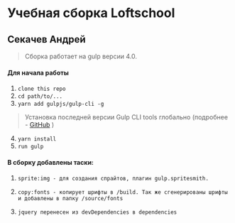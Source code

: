 # Учебная сборка Loftschool

## Секачев Андрей 

> Сборка работает на gulp версии 4.0. 

#### Для начала работы

1. `clone this repo`
2. `cd path/to/...`
3. `yarn add gulpjs/gulp-cli -g`  
> Установка последней версии Gulp CLI tools глобально (подробнее - [GitHub](https://github.com/gulpjs/gulp/blob/4.0/docs/getting-started.md) )

4. `yarn install`
6. `run gulp` 

#### В сборку добавлены таски:

1. `sprite:img - для создания спрайтов, плагин gulp.spritesmith.`

2. `copy:fonts - копирует шрифты в /build. Так же сгенерированы шрифты и добавлены в папку /source/fonts `

3. `jquery перенеcен из devDependencies в dependencies`